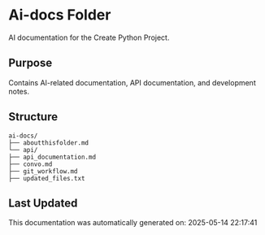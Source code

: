 <!-- filepath: /home/michaelnewham/bin/python_projects/create_python_project/ai-docs/aboutthisfolder.md -->
# Ai-docs Folder

AI documentation for the Create Python Project.

## Purpose

Contains AI-related documentation, API documentation, and development notes.

## Structure

```
ai-docs/
├── aboutthisfolder.md
└── api/
├── api_documentation.md
├── convo.md
├── git_workflow.md
├── updated_files.txt

```

## Last Updated

This documentation was automatically generated on: 2025-05-14 22:17:41
